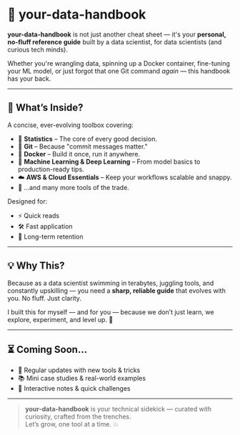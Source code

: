 # 📘 your-data-handbook

**your-data-handbook** is not just another cheat sheet — it's your **personal, no-fluff reference guide** built by a data scientist, for data scientists (and curious tech minds).  

Whether you're wrangling data, spinning up a Docker container, fine-tuning your ML model, or just forgot that one Git command *again* — this handbook has your back.

---

## 🚀 What’s Inside?

A concise, ever-evolving toolbox covering:

- 🧠 **Statistics** – The core of every good decision.
- 🐙 **Git** – Because "commit messages matter."
- 🐳 **Docker** – Build it once, run it anywhere.
- 🤖 **Machine Learning & Deep Learning** – From model basics to production-ready tips.
- ☁️ **AWS & Cloud Essentials** – Keep your workflows scalable and snappy.
- 🔧 ...and many more tools of the trade.

Designed for:
- ⚡ Quick reads  
- 🛠️ Fast application  
- 🧠 Long-term retention  

---

## 💡 Why This?

Because as a data scientist swimming in terabytes, juggling tools, and constantly upskilling — you need a **sharp, reliable guide** that evolves with you. No fluff. Just clarity.

I built this for myself — and for you — because we don’t just learn, we explore, experiment, and level up. 🔁

---

## ⏳ Coming Soon...

- 🔄 Regular updates with new tools & tricks  
- 📚 Mini case studies & real-world examples  
- 🎯 Interactive notes & quick challenges  

---

> **your-data-handbook** is your technical sidekick — curated with curiosity, crafted from the trenches.  
> Let’s grow, one tool at a time. 💥

